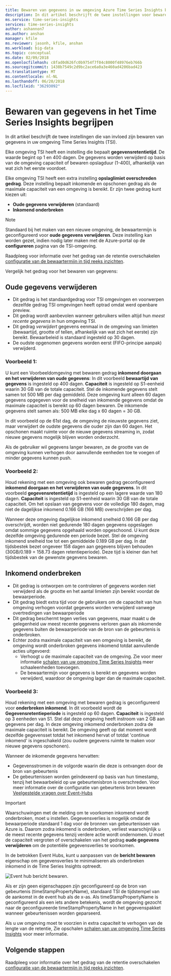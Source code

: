 ```yaml
---
title: Bewaren van gegevens in uw omgeving Azure Time Series Insights begrijpen | Microsoft Docs
description: In dit artikel beschrijft de twee instellingen voor bewaren van gegevens in uw omgeving Azure Time Series Insights.
ms.service: time-series-insights
services: time-series-insights
author: ashannon7
ms.author: anshan
manager: kfile
ms.reviewer: jasonh, kfile, anshan
ms.workload: big-data
ms.topic: conceptual
ms.date: 02/09/2018
ms.openlocfilehash: c8fad0d626fc0b9754f7f04c8000f48976eb766b
ms.sourcegitcommit: 1438b7549c2d9bc2ace6a0a3e460ad4206bad423
ms.translationtype: MT
ms.contentlocale: nl-NL
ms.lasthandoff: 06/20/2018
ms.locfileid: "36293092"
---
```

# <a name="understand-data-retention-in-time-series-insights"></a>Bewaren van gegevens in het Time Series Insights begrijpen
In dit artikel beschrijft de twee instellingen die van invloed zijn bewaren van gegevens in uw omgeving Time Series Insights (TSI).

Elke omgeving TSI heeft een instelling die bepaalt **gegevensretentietijd**. De waarde begint op 1 en 400 dagen. De gegevens worden verwijderd op basis van de omgeving capaciteit of bewaren opslagduur (1-400), afhankelijk van wat zich het eerste voordoet.

Elke omgeving TSI heeft een extra instelling **opslaglimiet overschreden gedrag**. Deze instelling bepaalt inkomende en opschonen gedrag als de maximale capaciteit van een omgeving is bereikt. Er zijn twee gedrag kunt kiezen uit:
- **Oude gegevens verwijderen** (standaard)  
- **Inkomend onderbreken**

> [!NOTE]
> Standaard bij het maken van een nieuwe omgeving, de bewaartermijn is geconfigureerd voor **oude gegevens verwijderen**. Deze instelling kan worden gezet, indien nodig later maken met de Azure-portal op de **configureren** pagina van de TSI-omgeving.

Raadpleeg voor informatie over het gedrag van de retentie overschakelen [configuratie van de bewaartermijn in tijd reeks inzichten](time-series-insights-how-to-configure-retention.md).

Vergelijk het gedrag voor het bewaren van gegevens:

## <a name="purge-old-data"></a>Oude gegevens verwijderen
- Dit gedrag is het standaardgedrag voor TSI omgevingen en voorwerpen dezelfde gedrag TSI omgevingen heeft optrad omdat werd openbare preview.  
- Dit gedrag wordt aanbevolen wanneer gebruikers willen altijd hun *meest recente gegevens* in hun omgeving TSI. 
- Dit gedrag *verwijdert* gegevens eenmaal in de omgeving van limieten (bewaartijd, grootte of tellen, afhankelijk van wat zich het eerste) zijn bereikt. Bewaarbeleid is standaard ingesteld op 30 dagen. 
- De oudste opgenomen gegevens worden eerst (FIFO-principe aanpak) verwijderd.

### <a name="example-1"></a>Voorbeeld 1:
U kunt een Voorbeeldomgeving met bewaren gedrag **inkomend doorgaan en het verwijderen van oude gegevens**: In dit voorbeeld **bewaartijd van gegevens** is ingesteld op 400 dagen. **Capaciteit** is ingesteld op S1-eenheid waarin 30 GB van de totale capaciteit.   Stel de inkomende gegevens stelt samen tot 500 MB per dag gemiddeld. Deze omgeving kunt alleen 60 dagen gegevens opgegeven voor de snelheid van inkomende gegevens omdat de maximale capaciteit is bereikt op 60 dagen bewaren. De inkomende gegevens stelt samen als: 500 MB elke dag x 60 dagen = 30 GB. 

In dit voorbeeld op de 61st dag, de omgeving de nieuwste gegevens ziet, maar verwijdert de oudste gegevens die ouder zijn dan 60 dagen. Het opschonen maakt ruimte voor de nieuwe gegevens streaming in, zodat nieuwe gegevens mogelijk blijven worden onderzocht. 

Als de gebruiker wil gegevens langer bewaren, ze de grootte van de omgeving kunnen verhogen door aanvullende eenheden toe te voegen of minder gegevens kunnen push.  

### <a name="example-2"></a>Voorbeeld 2:
Houd rekening met een omgeving ook bewaren gedrag geconfigureerd **inkomend doorgaan en het verwijderen van oude gegevens**. In dit voorbeeld **gegevensretentietijd** is ingesteld op een lagere waarde van 180 dagen. **Capaciteit** is ingesteld op S1-eenheid waarin 30 GB van de totale capaciteit. Om het opslaan van gegevens voor de volledige 180 dagen, mag niet de dagelijkse inkomend 0.166 GB (166 MB) overschrijden per dag.  

Wanneer deze omgeving dagelijkse inkomend snelheid 0.166 GB per dag overschrijdt, worden niet gedurende 180 dagen gegevens opgeslagen omdat sommige gegevens opgehaald worden opgeschoond. U kunt deze dezelfde omgeving gedurende een periode bezet. Stel de omgeving inkomend snelheid toe tot een gemiddelde 0.189 GB per dag. In dat tijdsbestek bezet ongeveer 158 dagen aan gegevens blijven behouden (30GB/0.189 = 158.73 dagen retentieperiode). Deze tijd is kleiner dan het tijdsbestek van de gewenste gegevens bewaren.

## <a name="pause-ingress"></a>Inkomend onderbreken
- Dit gedrag is ontworpen om te controleren of gegevens worden niet verwijderd als de grootte en het aantal limieten zijn bereikt voordat de bewaarperiode.  
- Dit gedrag biedt extra tijd voor de gebruikers om de capaciteit van hun omgeving verhogen voordat gegevens worden verwijderd vanwege overtredingen van bewaarperiode
- Dit gedrag beschermt tegen verlies van gegevens, maar maakt u de gelegenheid uw meest recente gegevens verloren gaan als inkomende gegevens buiten de bewaarperiode van de bron van de gebeurtenis is onderbroken.
- Echter zodra maximale capaciteit van een omgeving is bereikt, de omgeving wordt onderbroken gegevens inkomend totdat aanvullende acties uitgevoerd: 
   - Verhoogt u de maximale capaciteit van de omgeving. Zie voor meer informatie [schalen van uw omgeving Time Series Insights](time-series-insights-how-to-scale-your-environment.md) meer schaaleenheden toevoegen.
   - De bewaartermijn voor gegevens is bereikt en gegevens worden verwijderd, waardoor de omgeving lager dan de maximale capaciteit.

### <a name="example-3"></a>Voorbeeld 3:
Houd rekening met een omgeving met bewaren gedrag is geconfigureerd voor **onderbreken inkomend**. In dit voorbeeld wordt de **Gegevensretentieperiode** is ingesteld op 60 dagen. **Capaciteit** is ingesteld op 3 eenheden van S1. Stel dat deze omgeving heeft instroom van 2 GB aan gegevens per dag. In deze omgeving inkomend onderbroken zodra de maximale capaciteit is bereikt. De omgeving geeft op dat moment wordt dezelfde gegevensset totdat het inkomend hervat of totdat 'continue inkomend' is ingeschakeld (zou oudere gegevens ruimte te maken voor nieuwe gegevens opschonen). 

Wanneer de inkomende gegevens hervatten:
- Gegevensstromen in de volgorde waarin die deze is ontvangen door de bron van gebeurtenis
- De gebeurtenissen worden geïndexeerd op basis van hun timestamp, tenzij het bewaarbeleid op uw gebeurtenisbron is overschreden. Voor meer informatie over de configuratie van gebeurtenis bron bewaren [Veelgestelde vragen over Event-Hubs](../event-hubs/event-hubs-faq.md)

> [!IMPORTANT]
> Waarschuwingen met de melding om te voorkomen inkomend wordt onderbroken, moet u instellen. Gegevensverlies is mogelijk omdat de bewaarperiode standaard 1 dag voor de bronnen van gebeurtenissen van Azure is. Daarom zodra inkomend is onderbroken, verliest waarschijnlijk u de meest recente gegevens tenzij verdere actie wordt ondernomen. U moet de capaciteit vergroten of overschakelen van het gedrag **oude gegevens verwijderen** om de potentiële gegevensverlies te voorkomen.

In de betrokken Event Hubs, kunt u aanpassen van de **bericht bewaren** eigenschap om gegevensverlies te minimaliseren als onderbreken inkomend in de Time Series Insights optreedt.

![Event hub bericht bewaren.](media/time-series-insights-contepts-retention/event-hub-retention.png)

Als er zijn geen eigenschappen zijn geconfigureerd op de bron van gebeurtenis (timeStampPropertyName), standaard TSI de tijdstempel van de aankomst in de event hub als de x-as. Als timeStampPropertyName is geconfigureerd als een iets andere betekenis, wordt de omgeving gezocht naar de geconfigureerde timeStampPropertyName in het gegevenspakket wanneer gebeurtenissen worden geparseerd. 

Als u uw omgeving moet te voorzien in extra capaciteit te verhogen van de lengte van de retentie, Zie opschalen [schalen van uw omgeving Time Series Insights](time-series-insights-how-to-scale-your-environment.md) voor meer informatie.  

## <a name="next-steps"></a>Volgende stappen
Raadpleeg voor informatie over het gedrag van de retentie overschakelen [configuratie van de bewaartermijn in tijd reeks inzichten](time-series-insights-how-to-configure-retention.md).

